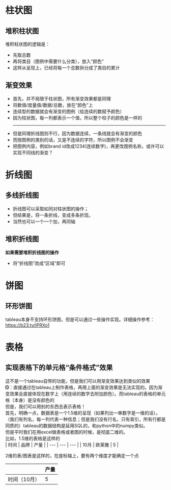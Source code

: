 # 柱状图  
## 堆积柱状图  
堆积柱状图的逻辑是：
- 先取总数
- 再将类目（图例中需要什么分类），放入“颜色”
- 这样从呈现上，已经将每一个总数拆分成了类目的累计
## 渐变效果
- 首先，并不局限于柱状图，所有渐变效果都是同理
- 将数值/度量值/数据/总数，放在“颜色”上
- 连续型的数据就会有渐变的图例（给连续的数赋予颜色）
- 因为柱状图，每一列都表示一个值，所以整个柱子的颜色是一样的  
  ***
- 但是同理折线图则不行，因为数据连续，一条线就会有渐变的颜色
- 而按图例的类别的话，又是不连续的字符，所以图例不会渐变
- 把图例内容，例如brand id改成1234(连续数字)，再更改图例名称，或许可以实现不同线的渐变？
# 折线图  
## 多线折线图  
- 折线图可以采取如同对柱状图的操作；
- 但结果是，将一条折线，变成多条折现。
- 当然也可以一个一个加，再同轴
## 堆积折线图  
**如果需要堆积折线图的操作**
- 将“折线图”改成“区域”即可
# 饼图  
## 环形饼图  
tableau本身不支持环形饼图，但是可以通过一些操作实现。详细操作参考：https://b23.tv/IPRXo1
# 表格
## 实现表格下的单元格“条件格式”效果
这不是一个tableau自带的功能，但是我们可以用渐变效果达到类似的效果  
❎️：直接通过在tableau上制作表格，再用上面的渐变效果是无法实现的。因为渐变效果会直接体现在数字上（用连续的数字去附加颜色）。而tableau的表格的单元格（本身）是没有颜色的  
但是，我们可以用别的东西去表示表格！  
首先，明确一点，数据表是一个1.5维的呈现（如果列出一串数字是一维的话）。（我们有列名，每一列代表一种信息；但是我们没有行名，只有索引，所有行都是同质的）tableau的数据结构是延用SQL的，和python中的numpy类似。  
但是平时我们在用excel做表格或者图的时候，是彻底二维的。  
比如，1.5维的表格是这样的  
| 时间 | 品牌 | 产量 |
| --- | --- | --- |
| 10月 | 欧莱雅 | 5 |

2维的表/图表是这样的，在座标轴上，要有两个维度才能确定一个点  

|  | 产量 |
| --- | --- | 
| 时间（10月） | 5 |
